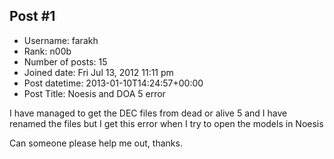 ## Post #1
- Username: farakh
- Rank: n00b
- Number of posts: 15
- Joined date: Fri Jul 13, 2012 11:11 pm
- Post datetime: 2013-01-10T14:24:57+00:00
- Post Title: Noesis and DOA 5 error

I have managed to get the DEC files from dead or alive 5 and I have renamed the files but I get this error when I try to open the models in Noesis



Can someone please help me out, thanks.
